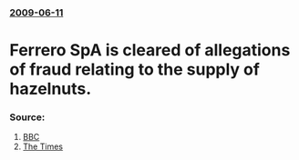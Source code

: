 ### [2009-06-11](/news/2009/06/11/index.md)

#  Ferrero SpA is cleared of allegations of fraud relating to the supply of hazelnuts. 




### Source:

1. [BBC](http://news.bbc.co.uk/2/hi/business/8094986.stm)
2. [The Times](http://business.timesonline.co.uk/tol/business/industry_sectors/consumer_goods/article6479401.ece)

